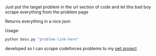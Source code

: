 Just put the target problem in the url section of code and let this bad boy scrape everything from the problem page

Returns everything in a nice json

Usage: 

```bash
python boss.py "problem-link-here"
```

developed so I can scrape codeforces problems to my [pet project](https://github.com/nubskr/codespace)
